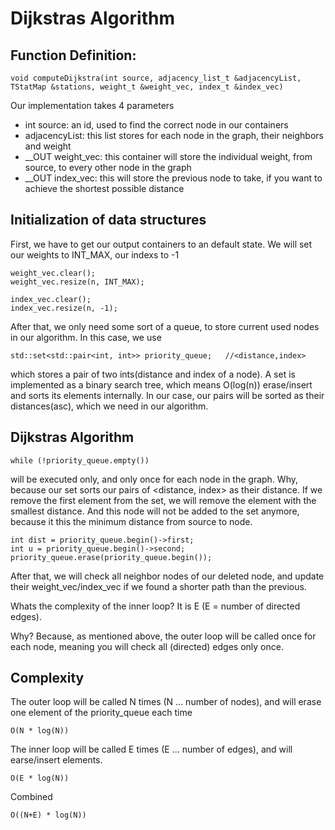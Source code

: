 # Dijkstras Algorithm

## Function Definition:
```
void computeDijkstra(int source, adjacency_list_t &adjacencyList, TStatMap &stations, weight_t &weight_vec, index_t &index_vec)
```
Our implementation takes 4 parameters
- int source: an id, used to find the correct node in our containers
- adjacencyList: this list stores for each node in the graph, their neighbors and weight
- __OUT weight_vec: this container will store the individual weight, from source, to every other node in the graph
- __OUT index_vec: this will store the previous node to take, if you want to achieve the shortest possible distance

## Initialization of data structures

First, we have to get our output containers to an default state. We will set our weights to INT_MAX, our indexs to -1

```
weight_vec.clear();
weight_vec.resize(n, INT_MAX);

index_vec.clear();
index_vec.resize(n, -1);
```

After that, we only need some sort of a queue, to store current used nodes in our algorithm. In this case, we use
```
std::set<std::pair<int, int>> priority_queue;	//<distance,index>
```
which stores a pair of two ints(distance and index of a node). A set is implemented as a binary search tree, which means O(log(n)) erase/insert and sorts its elements internally.
In our case, our pairs will be sorted as their distances(asc), which we need in our algorithm.

## Dijkstras Algorithm

```
while (!priority_queue.empty())
```
will be executed only, and only once for each node in the graph. Why, because our set sorts our pairs of <distance, index> as their distance.
If we remove the first element from the set, we will remove the element with the smallest distance. And this node will not be added to the 
set anymore, because it this the minimum distance from source to node.
```
int dist = priority_queue.begin()->first;
int u = priority_queue.begin()->second;
priority_queue.erase(priority_queue.begin());
```
After that, we will check all neighbor nodes of our deleted node, and update their weight_vec/index_vec if we found a shorter path than the previous.

Whats the complexity of the inner loop?
It is E (E = number of directed edges).

Why? Because, as mentioned above, the outer loop will be called once for each node, meaning you will check all (directed) edges only once.

## Complexity
The outer loop will be called N times (N ... number of nodes), and will erase one element of the priority_queue each time
```
O(N * log(N))
```
The inner loop will be called E times (E ... number of edges), and will earse/insert elements.
```
O(E * log(N))
```
Combined
```
O((N+E) * log(N))
```
